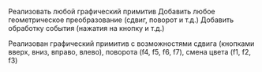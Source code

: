 Реализовать любой графический примитив
Добавить любое геометрическое преобразование (сдвиг, поворот и т.д.)
Добавить обработку события (нажатия на кнопку и т.д.)

Реализован графический примитив с возможностями сдвига (кнопками вверх, вниз, вправо, влево), поворота (f4, f5, f6, f7), смена цвета (f1, f2, f3)